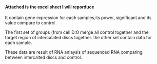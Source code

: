 
#### Attached is the excel sheet I will reporduce

It contain gene expression for each samples,its power, significant and its value compare to control.

The first set of groups (from cell D:O merge all control together and the target region of intercalated discs together. the other set contain data for each sample.

These data are result of RNA anlaysis of sequenced RNA comparing between intercalted discs and control.

